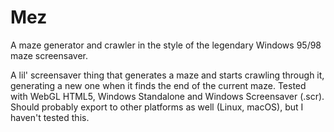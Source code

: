 # Mez
A maze generator and crawler in the style of the legendary Windows 95/98 maze screensaver.

A lil' screensaver thing that generates a maze and starts crawling through it, generating a new one when it finds the end of the current maze.
Tested with WebGL HTML5, Windows Standalone and Windows Screensaver (.scr).
Should probably export to other platforms as well (Linux, macOS), but I haven't tested this.
